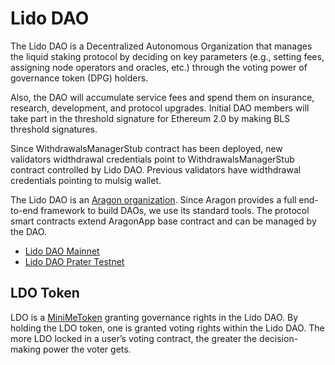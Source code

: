 # Lido DAO

The Lido DAO is a Decentralized Autonomous Organization that manages the liquid staking protocol by deciding on key parameters (e.g., setting fees, assigning node operators and oracles, etc.) through the voting power of governance token (DPG) holders.

Also, the DAO will accumulate service fees and spend them on insurance, research, development, and protocol upgrades. Initial DAO members will take part in the threshold signature for Ethereum 2.0 by making BLS threshold signatures.

Since WithdrawalsManagerStub contract has been deployed, new validators widthdrawal credentials point to WithdrawalsManagerStub contract controlled by Lido DAO.
Previous validators have widthdrawal credentials pointing to mulsig wallet.

The Lido DAO is an [Aragon organization](https://aragon.org/dao). Since Aragon provides a full end-to-end framework to build DAOs, we use its standard tools. The protocol smart contracts extend AragonApp base contract and can be managed by the DAO.

- [Lido DAO Mainnet](https://mainnet.lido.fi/#/lido-dao/)
- [Lido DAO Prater Testnet](https://testnet.lido.fi/#/lido-testnet-prater/)

## LDO Token

LDO is a [MiniMeToken](https://github.com/Giveth/minime) granting governance rights in the Lido DAO. By holding the LDO token, one is granted voting rights within the Lido DAO. The more LDO locked in a user’s voting contract, the greater the decision-making power the voter gets.
